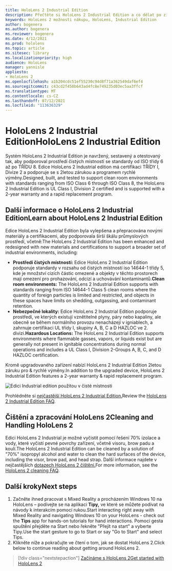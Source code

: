 ```yaml
---
title: HoloLens 2 Industrial Edition
description: Přečtěte si HoloLens 2 Industrial Edition a co dělat po získání vlastní verze.
keywords: HoloLens 2 možnosti nákupu, HoloLens, Industrial Edition
author: bogenera
ms.author: bogenera
ms.reviewer: bogenera
ms.date: 4/12/2021
ms.prod: hololens
ms.topic: article
ms.sitesec: library
ms.localizationpriority: high
audience: HoloLens
manager: yannisle
appliesto:
- HoloLens 2
ms.openlocfilehash: a1b204cdc51ef55230c94d8f71a362549daf6ef4
ms.sourcegitcommit: c43cd2f450b643ad4fc8e749235d03ec5aa3ffcf
ms.translationtype: MT
ms.contentlocale: cs-CZ
ms.lasthandoff: 07/12/2021
ms.locfileid: "113636329"
---
```

# <a name="hololens-2-industrial-edition"></a><span data-ttu-id="c1984-104">HoloLens 2 Industrial Edition</span><span class="sxs-lookup"><span data-stu-id="c1984-104">HoloLens 2 Industrial Edition</span></span>

<span data-ttu-id="c1984-105">Systém HoloLens 2 Industrial Edition je navržený, sestavený a otestovaný tak, aby podporoval prostředí čistých místností se standardy od ISO třídy 6 až po TŘÍDU 8. Edice HoloLens 2 Industrial edition má certifikaci TŘÍDY I, Divize 2 a podporuje se s 2letou zárukou a programem rychlé výměny.</span><span class="sxs-lookup"><span data-stu-id="c1984-105">Designed, built, and tested to support clean room environments with standards ranging from ISO Class 6 through ISO Class 8, the HoloLens 2 Industrial Edition is UL Class I, Division 2 certified and is supported with a 2-year warranty and a rapid replacement program.</span></span>

## <a name="learn-about-hololens-2-industrial-edition"></a><span data-ttu-id="c1984-106">Další informace o HoloLens 2 Industrial Edition</span><span class="sxs-lookup"><span data-stu-id="c1984-106">Learn about HoloLens 2 Industrial Edition</span></span>

<span data-ttu-id="c1984-107">Edice HoloLens 2 Industrial Edition byla vylepšena a přepracována novými materiály a certifikacemi, aby podporovala širší škálu průmyslových prostředí, včetně:</span><span class="sxs-lookup"><span data-stu-id="c1984-107">The HoloLens 2 Industrial Edition has been enhanced and redesigned with new materials and certifications to support a broader set of industrial environments, including:</span></span>

- <span data-ttu-id="c1984-108">**Prostředí čistých místností:** Edice HoloLens 2 Industrial Edition podporuje standardy v rozsahu od čistých místností iso 14644-1 třídy 5, kde je množství cizích částic omezené a objekty v těchto prostorech mají omezení pro prohazování, odcizí a uchovávání kontaminantů.</span><span class="sxs-lookup"><span data-stu-id="c1984-108">**Clean room environments:** The HoloLens 2 Industrial Edition supports with standards ranging from ISO 14644-1 Class 5 clean rooms where the quantity of foreign particles is limited and restricted, and objects in these spaces have limits on shedding, outgassing, and contaminant retention.</span></span>
- <span data-ttu-id="c1984-109">**Nebezpečné lokality:** Edice HoloLens 2 Industrial Edition podporuje prostředí, ve kterých existují vznětitelné plyny, páry nebo kapaliny, ale obecně se během normálního provozu nenacházejí v igniablech, a zahrnuje certifikaci UL třídy I, skupiny A, B, C a D HAZLOC ve 2. divizi.</span><span class="sxs-lookup"><span data-stu-id="c1984-109">**Hazardous Locations:** The HoloLens 2 Industrial Edition supports environments where flammable gasses, vapors, or liquids exist but are generally not present in ignitable concentrations during normal operations and includes a UL Class I, Division 2-Groups A, B, C, and D HAZLOC certification.</span></span>

<span data-ttu-id="c1984-110">Kromě upgradovaného zařízení nabízí HoloLens 2 Industrial Edition 2letou záruku pro & rychlé výměny.</span><span class="sxs-lookup"><span data-stu-id="c1984-110">In addition to the upgraded device, HoloLens 2 Industrial Edition features a 2-year warranty & rapid replacement program.</span></span>

![Edici Industrial edition použitou v čisté místnosti](./images/ie-small-pic.png)

<span data-ttu-id="c1984-112">Prohlédněte si [nejčastější HoloLens 2 Industrial Edition.](hololens2-industrial-edition-faq.md)</span><span class="sxs-lookup"><span data-stu-id="c1984-112">Review the [HoloLens 2 Industrial Edition FAQ](hololens2-industrial-edition-faq.md).</span></span>

## <a name="cleaning-and-handling-hololens-2"></a><span data-ttu-id="c1984-113">Čištění a zpracování HoloLens 2</span><span class="sxs-lookup"><span data-stu-id="c1984-113">Cleaning and Handling HoloLens 2</span></span>

<span data-ttu-id="c1984-114">Edici HoloLens 2 Industrial je možné vyčistit pomocí řešení 70% izolace a vody, které vyčistí pevné povrchy zařízení, včetně visoru, brow padu a koulí.</span><span class="sxs-lookup"><span data-stu-id="c1984-114">The HoloLens 2 Industrial Edition can be cleaned by a solution of "70%" isopropyl alcohol and water to clean the hard surfaces of the device, including the visor, brow pad, and head strap.</span></span> <span data-ttu-id="c1984-115">Další informace najdete v nejčastějších [dotazech HoloLens 2 čištění.](/hololens/hololens2-maintenance)</span><span class="sxs-lookup"><span data-stu-id="c1984-115">For more information, see the [HoloLens 2 cleaning FAQ](/hololens/hololens2-maintenance).</span></span>

## <a name="next-steps"></a><span data-ttu-id="c1984-116">Další kroky</span><span class="sxs-lookup"><span data-stu-id="c1984-116">Next steps</span></span>

1. <span data-ttu-id="c1984-117">Začněte ihned pracovat s Mixed Reality a procházením Windows 10 na HoloLens – podívejte se na aplikaci **Tipy,** ve které se můžete podívat na návody k interakcím pomocí rukou.</span><span class="sxs-lookup"><span data-stu-id="c1984-117">Start interacting right away with Mixed Reality and navigating Windows 10 on your HoloLens - check out the **Tips** app for hands-on tutorials for hand interactions.</span></span> <span data-ttu-id="c1984-118">Pomocí gesta spuštění přejděte na Start nebo řekněte "Přejít na start" a vyberte Tipy.</span><span class="sxs-lookup"><span data-stu-id="c1984-118">Use the start gesture to go to Start or say "Go to Start" and select Tips.</span></span>
1. <span data-ttu-id="c1984-119">Klikněte níže a pokračujte ve čtení o tom, jak se dostat HoloLens 2.</span><span class="sxs-lookup"><span data-stu-id="c1984-119">Click below to continue reading about getting around HoloLens 2.</span></span>

> [!div class="nextstepaction"]
> [<span data-ttu-id="c1984-120">Začínáme s HoloLens 2</span><span class="sxs-lookup"><span data-stu-id="c1984-120">Get started with HoloLens 2</span></span>](hololens2-basic-usage.md)